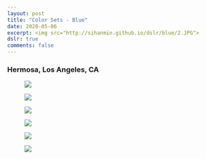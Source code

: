 ```yaml
---
layout: post
title: "Color Sets - Blue"
date: 2020-05-06
excerpt: <img src="http://sihanmin.github.io/dslr/blue/2.JPG">
dslr: true
comments: false
---
```

### Hermosa, Los Angeles, CA

<figure>
	<a href="http://sihanmin.github.io/dslr/blue/2.JPG"><img src="http://sihanmin.github.io/dslr/blue/2.JPG"></a>
</figure>

<figure>
	<a href="http://sihanmin.github.io/dslr/blue/1.JPG"><img src="http://sihanmin.github.io/dslr/blue/1.JPG"></a>
</figure>
<figure>
	<a href="http://sihanmin.github.io/dslr/blue/3.JPG"><img src="http://sihanmin.github.io/dslr/blue/3.JPG"></a>
</figure>
<figure>
	<a href="http://sihanmin.github.io/dslr/blue/4.JPG"><img src="http://sihanmin.github.io/dslr/blue/4.JPG"></a>
</figure>
<figure>
	<a href="http://sihanmin.github.io/dslr/blue/5.JPG"><img src="http://sihanmin.github.io/dslr/blue/5.JPG"></a>
</figure>
<figure>
	<a href="http://sihanmin.github.io/dslr/blue/6.JPG"><img src="http://sihanmin.github.io/dslr/blue/6.JPG"></a>
</figure>
